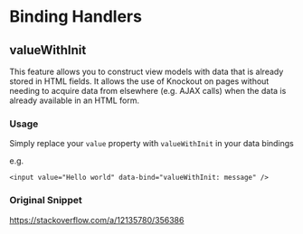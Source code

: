 # Binding Handlers

## valueWithInit

This feature allows you to construct view models with data that is already stored in HTML fields.
It allows the use of Knockout on pages without needing to acquire data from elsewhere (e.g. AJAX calls)
when the data is already available in an HTML form.

### Usage

Simply replace your `value` property with `valueWithInit` in your data bindings

e.g.

```
<input value="Hello world" data-bind="valueWithInit: message" />
```

### Original Snippet

https://stackoverflow.com/a/12135780/356386
